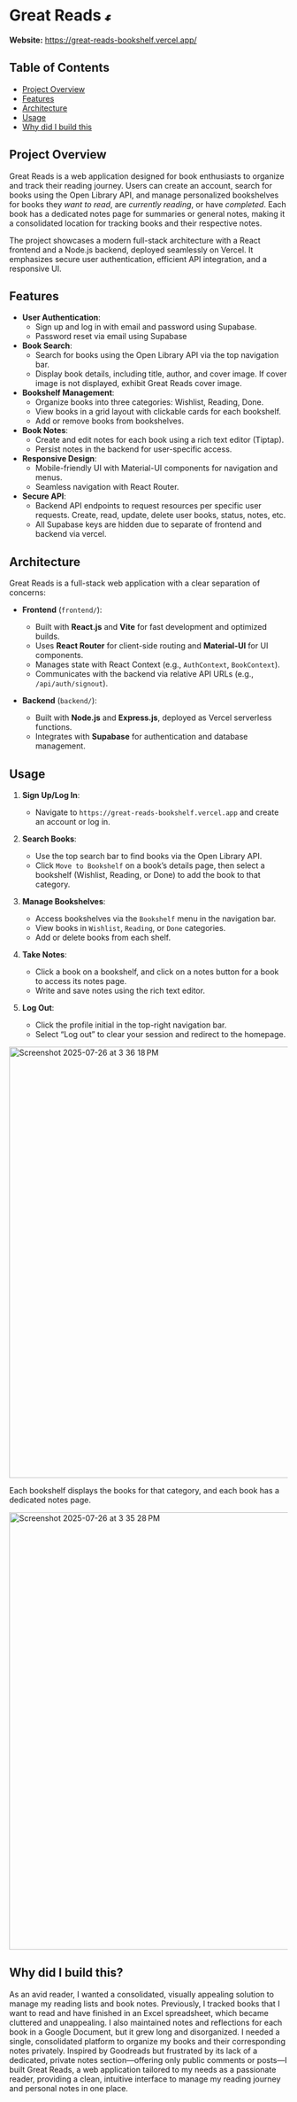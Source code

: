 # Great Reads <img width="16" height="16" alt="favicon" src="https://github.com/user-attachments/assets/88f14502-ae81-49aa-8f75-1dad1da0cd13" />

**Website:** https://great-reads-bookshelf.vercel.app/

## Table of Contents
- [Project Overview](#project-overview)
- [Features](#features)
- [Architecture](#architecture)
- [Usage](#usage)
- [Why did I build this](#Why-did-I-build-this)

## Project Overview

Great Reads is a web application designed for book enthusiasts to organize and track their reading journey. Users can create an account, search for books using the Open Library API, and manage personalized bookshelves for books they _want to read_, are _currently reading_, or have _completed_. Each book has a dedicated notes page for summaries or general notes, making it a consolidated location for tracking books and their respective notes.

The project showcases a modern full-stack architecture with a React frontend and a Node.js backend, deployed seamlessly on Vercel. It emphasizes secure user authentication, efficient API integration, and a responsive UI.

## Features

- **User Authentication**:
  - Sign up and log in with email and password using Supabase.
  - Password reset via email using Supabase
- **Book Search**:
  - Search for books using the Open Library API via the top navigation bar.
  - Display book details, including title, author, and cover image. If cover image is not displayed, exhibit Great Reads cover image.
- **Bookshelf Management**:
  - Organize books into three categories: Wishlist, Reading, Done.
  - View books in a grid layout with clickable cards for each bookshelf.
  - Add or remove books from bookshelves.
- **Book Notes**:
  - Create and edit notes for each book using a rich text editor (Tiptap).
  - Persist notes in the backend for user-specific access.
- **Responsive Design**:
  - Mobile-friendly UI with Material-UI components for navigation and menus.
  - Seamless navigation with React Router.
- **Secure API**:
  - Backend API endpoints to request resources per specific user requests. Create, read, update, delete user books, status, notes, etc.
  - All Supabase keys are hidden due to separate of frontend and backend via vercel.

## Architecture

Great Reads is a full-stack web application with a clear separation of concerns:

- **Frontend** (`frontend/`):
  - Built with **React.js** and **Vite** for fast development and optimized builds.
  - Uses **React Router** for client-side routing and **Material-UI** for UI components.
  - Manages state with React Context (e.g., `AuthContext`, `BookContext`).
  - Communicates with the backend via relative API URLs (e.g., `/api/auth/signout`).

- **Backend** (`backend/`):
  - Built with **Node.js** and **Express.js**, deployed as Vercel serverless functions.
  - Integrates with **Supabase** for authentication and database management.

## Usage

1. **Sign Up/Log In**:
   - Navigate to `https://great-reads-bookshelf.vercel.app` and create an account or log in.

2. **Search Books**:
   - Use the top search bar to find books via the Open Library API.
   - Click `Move to Bookshelf` on a book’s details page, then select a bookshelf (Wishlist, Reading, or Done) to add the book to that category.

3. **Manage Bookshelves**:
   - Access bookshelves via the `Bookshelf` menu in the navigation bar.
   - View books in `Wishlist`, `Reading`, or `Done` categories.
   - Add or delete books from each shelf.

4. **Take Notes**:
   - Click a book on a bookshelf, and click on a notes button for a book to access its notes page.
   - Write and save notes using the rich text editor.

5. **Log Out**:
   - Click the profile initial in the top-right navigation bar.
   - Select “Log out” to clear your session and redirect to the homepage.


<img width="1674" height="779" alt="Screenshot 2025-07-26 at 3 36 18 PM" src="https://github.com/user-attachments/assets/0713719b-5310-4b21-90b7-6c81bc3cce4e" />

Each bookshelf displays the books for that category, and each book has a dedicated notes page.

<img width="1655" height="790" alt="Screenshot 2025-07-26 at 3 35 28 PM" src="https://github.com/user-attachments/assets/5f96d076-b63c-4037-a550-1f76fede833e" />

## Why did I build this?
As an avid reader, I wanted a consolidated, visually appealing solution to manage my reading lists and book notes. Previously, I tracked books that I want to read and have finished in an Excel spreadsheet, which became cluttered and unappealing. I also maintained notes and reflections for each book in a Google Document, but it grew long and disorganized. I needed a single, consolidated platform to organize my books and their corresponding notes privately. Inspired by Goodreads but frustrated by its lack of a dedicated, private notes section—offering only public comments or posts—I built Great Reads, a web application tailored to my needs as a passionate reader, providing a clean, intuitive interface to manage my reading journey and personal notes in one place.
